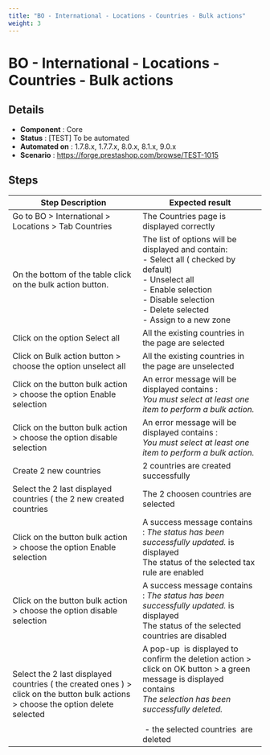 ```yaml
---
title: "BO - International - Locations - Countries - Bulk actions"
weight: 3
---
```


# BO - International - Locations - Countries - Bulk actions
## Details
* **Component** : Core
* **Status** : [TEST] To be automated
* **Automated on** : 1.7.8.x, 1.7.7.x, 8.0.x, 8.1.x, 9.0.x
* **Scenario** : https://forge.prestashop.com/browse/TEST-1015

## Steps
| Step Description | Expected result |
| ----- | ----- |
| Go to BO > International > Locations > Tab Countries | The Countries page is displayed correctly |
| On the bottom of the table click on the bulk action button. | The list of options will be  displayed and contain: <br> - Select all ( checked by default) <br> - Unselect all <br> - Enable selection <br> - Disable selection <br> - Delete selected<br> - Assign to a new zone |
| Click on the option Select all | All the existing countries in the page are selected |
| Click on Bulk action button > choose the option unselect all | All the existing countries in the page are unselected |
| Click on the button bulk action > choose the option Enable selection | An error message will be displayed contains : <br>_You must select at least one item to perform a bulk action._ |
| Click on the button bulk action > choose the option disable selection | An error message will be displayed contains : <br>_You must select at least one item to perform a bulk action._ |
| Create 2 new countries | 2 countries are created successfully |
| Select the 2 last displayed countries ( the 2 new created countries | The 2 choosen countries are selected |
| Click on the button bulk action > choose the option Enable selection | A success message contains : _The status has been successfully updated._ is displayed<br>The status of the selected tax rule are enabled |
| Click on the button bulk action > choose the option disable selection | A success message contains : _The status has been successfully updated._ is displayed<br>The status of the selected countries are disabled |
| Select the 2 last displayed countries ( the created ones ) > click on the button bulk actions > choose the option delete selected | A pop-up  is displayed to confirm the deletion action > click on OK button > a green message is displayed  contains<br>_The selection has been successfully deleted._<br> <br> - the selected countries  are deleted |
